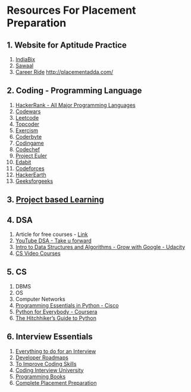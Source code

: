 # Resources For Placement Preparation

## 1. Website for Aptitude Practice
1. [IndiaBix](https://www.indiabix.com/)
2. [Sawaal](https://www.sawaal.com/)
3. [Career Ride](https://www.careerride.com/)
http://placementadda.com/

## 2. Coding - Programming Language 
1. [HackerRank - All Major Programming Languages](https://hackerrank.com)
2. [Codewars](https://codewars.com)
3. [Leetcode](https://leetcode.com)
4. [Topcoder](https://topcoder.com)
5. [Exercism](https://exercism.org)
6. [Coderbyte](https://coderbyte.com)
7. [Codingame](https://codingame.com)
8. [Codechef](https://codechef.com)
9. [Project Euler](https://projecteuler.net)
10. [Edabit](https://edabit.com)
11. [Codeforces](https://codeforces.com)
12. [HackerEarth](https://hackerearth.com)
13. [Geeksforgeeks](https://geeksforgeeks.org)


## 3. [Project based Learning ](https://github.com/practical-tutorials/project-based-learning)


## 4. DSA 
1. Article for free courses - [Link](https://inprogrammer.com/top-best-dsa-courses-which-are-100-free/?fbclid=PAAabKy0O-hcYyZpTItkUD2u5fmMG4P_w2IJ6v8UOXw2ThuHlLijBEf2nBrsY)
2. [YouTube DSA - Take u forward](https://youtube.com/@takeUforward)
3. [Intro to Data Structures and Algorithms - Grow with Google - Udacity](https://www.udacity.com/course/data-structures-and-algorithms-in-python--ud513)
4. [CS Video Courses](https://github.com/Developer-Y/cs-video-courses)



## 5. CS 
1. DBMS
2. OS
3. Computer Networks
4. [Programming Essentials in Python - Cisco](https://www.netacad.com/courses/programming/pcap-programming-essentials-python)
5. [Python for Everybody - Coursera](https://in.coursera.org/specializations/python)
6. [The Hitchhiker’s Guide to Python](https://docs.python-guide.org/)


## 6. Interview Essentials
1. [Everything to do for an Interview](https://github.com/Olshansk/interview)
2. [Developer Roadmaps](https://github.com/kamranahmedse/developer-roadmap)
3. [To Improve Coding Skills](https://github.com/florinpop17/app-ideas)
4. [Coding Interview University](https://github.com/jwasham/coding-interview-university)
5. [Programming Books](https://github.com/EbookFoundation/free-programming-books)
6. [Complete Placement Preparation](https://github.com/anushka23g/Complete-Placement-Preparation)
